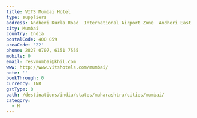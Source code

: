 ```yaml
---
title: VITS Mumbai Hotel
type: suppliers
address: Andheri Kurla Road  International Airport Zone  Andheri East
city: Mumbai
country: India
postalCode: 400 059
areaCode: '22'
phone: 2827 0707, 6151 7555
mobile: 0
email: resvmumbai@khil.com
www: http://www.vitshotels.com/mumbai/
note: ''
bookThrough: 0
currency: INR
gstType: 0
path: /destinations/india/states/maharashtra/cities/mumbai/
category:
  - H
---
```


